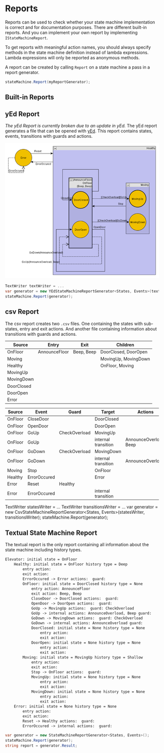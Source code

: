 # Reports
Reports can be used to check whether your state machine implementation is correct and for documentation purposes. There are different built-in reports. And you can implement your own report by implementing `IStateMachineReport`.

To get reports with meaningful action names, you should always specify methods in the state machine definition instead of lambda expressions. Lambda expressions will only be reported as anonymous methods.

A report can be created by calling `Report` on a state machine a pass in a report generator.

```c#
stateMachine.Report(myReportGenerator);
```

## Built-in Reports

## yEd Report
*The yEd Report is currently broken due to an update in yEd.*
The yEd report generates a file that can be opened with [yEd](https://www.yworks.com/yed-live/). This report contains states, events, transitions with guards and actions.

![alt text](statemachineyedreport.png "yEd report")

```c#
TextWriter textWriter = ...
var generator = new YEdStateMachineReportGenerator<States, Events>(textWriter);
stateMachine.Report(generator);
```

## csv Report
The csv report creates two `.csv` files. One containing the states with sub-states, entry and exit actions. And another file containing information about transitions with guards and actions.

| Source     | Entry         | Exit       | Children             |
|------------|---------------|------------|----------------------|
| OnFloor    | AnnounceFloor | Beep, Beep | DoorClosed, DoorOpen |
| Moving     |               |            |	MovingUp, MovingDown |
| Healthy    |               |            | OnFloor, Moving      |
| MovingUp   |               |            |                      |
| MovingDown |               |            |                      |
| DoorClosed |               |            |                      |
| DoorOpen   |               |            |                      |
| Error      |               |            |                      |

| Source      | Event        | Guard         | Target              | Actions                |
|-------------|--------------|---------------|---------------------|------------------------|
| OnFloor     |	CloseDoor    |               | DoorClosed          |                        |
| OnFloor     |	OpenDoor     |               | DoorOpen	           |                        |
| OnFloor     |	GoUp         | CheckOverload | MovingUp            |                        |
| OnFloor     |	GoUp         |               | internal transition | AnnounceOverload, Beep |
| OnFloor     |	GoDown       | CheckOverload | MovingDown          |                        |
| OnFloor     |	GoDown       |               | internal transition | AnnounceOverload       |
| Moving      |	Stop         |               | OnFloor             |                        |
| Healthy     |	ErrorOccured |               | Error               |                        |
| Error	      | Reset        | Healthy       |                     |                        |
| Error       |	ErrorOccured |               | internal transition |                        |

TextWriter statesWriter = ...
TextWriter transitionsWriter = ...
var generator = new CsvStateMachineReportGenerator<States, Events>(statesWriter, transitionsWriter);
stateMachine.Report(generator);

## Textual State Machine Report
The textual report is the only report containing all information about the state machine including history types.

```
Elevator: initial state = OnFloor
    Healthy: initial state = OnFloor history type = Deep
        entry action: 
        exit action: 
        ErrorOccured -> Error actions:  guard: 
        OnFloor: initial state = DoorClosed history type = None
            entry action: AnnounceFloor
            exit action: Beep, Beep
            CloseDoor -> DoorClosed actions:  guard: 
            OpenDoor -> DoorOpen actions:  guard: 
            GoUp -> MovingUp actions:  guard: CheckOverload
            GoUp -> internal actions: AnnounceOverload, Beep guard: 
            GoDown -> MovingDown actions:  guard: CheckOverload
            GoDown -> internal actions: AnnounceOverload guard: 
            DoorClosed: initial state = None history type = None
                entry action: 
                exit action: 
            DoorOpen: initial state = None history type = None
                entry action: 
                exit action: 
        Moving: initial state = MovingUp history type = Shallow
            entry action: 
            exit action: 
            Stop -> OnFloor actions:  guard: 
            MovingUp: initial state = None history type = None
                entry action: 
                exit action: 
            MovingDown: initial state = None history type = None
                entry action: 
                exit action: 
    Error: initial state = None history type = None
        entry action: 
        exit action: 
        Reset -> Healthy actions:  guard: 
        ErrorOccured -> internal actions:  guard: 
```

```c#
var generator = new StateMachineReportGenerator<States, Events>();
stateMachine.Report(generator);
string report = generator.Result;
```